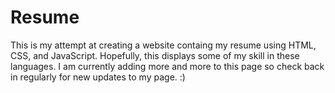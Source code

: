 # Resume
This is my attempt at creating a website containg my resume using HTML, CSS, and JavaScript. 
Hopefully, this displays some of my skill in these languages.
I am currently adding more and more to this page so check back in regularly for new updates to my page. :)
